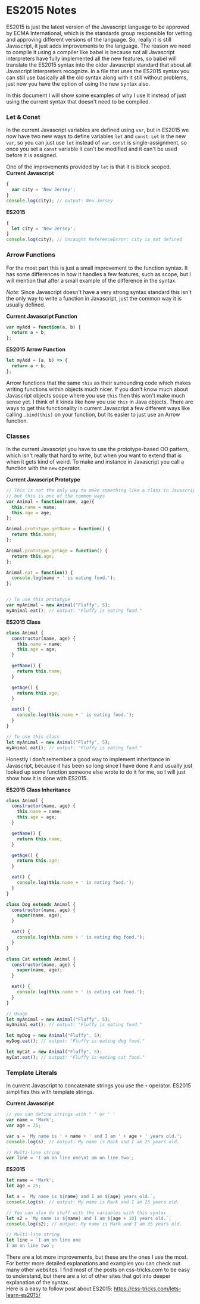 # ES2015 Notes

ES2015 is just the latest version of the Javascript language to be approved by ECMA International, which is the standards group responsible for vetting and approving different versions of the
language. So, really it is still Javascript, it just adds improvements to the language. The reason we need to compile it using a compiler like babel is because not all Javascript interpreters have fully implemented all the new features, so babel will translate the ES2015 syntax into the older Javascript standard that about all Javascript interpreters recognize. In a file that uses the ES2015 syntax you can still use basically all the old syntax along with it still without problems, just now you have the option of using the new syntax also.  

In this document I will show some examples of why I use it instead of just using the current syntax that doesn't need to be compiled.  


### Let & Const  
In the current Javascript variables are defined using ```var```, but in ES2015 we now have two new ways to define variables ```let``` and ```const```. ```Let``` is the new ```var```, so you can just use ```let``` instead of ```var```. ```const``` is single-assignment, so once you set a ```const``` variable it can't be modified and it can't be used before it is assigned.

One of the improvements provided by ```let``` is that it is block scoped.  
**Current Javascript**
```javascript
{
  var city = 'New Jersey';
}
console.log(city); // output: New Jersey
```

**ES2015**
```javascript
{
  let city = 'New Jersey';
}
console.log(city); // Uncaught ReferenceError: city is not defined
```


### Arrow Functions  
For the most part this is just a small improvement to the function syntax. It has some differences in how it handles a few features, such as scope, but I will mention that after a small example of the difference in the syntax.  

*Note*: Since Javascript doesn't have a very strong syntax standard this isn't the only way to write a function in Javascript, just the common way it is usually defined.  

**Current Javascript Function**
```javascript
var myAdd = function(a, b) {
  return a + b;
};
```

**ES2015 Arrow Function**
```javascript
let myAdd = (a, b) => {
  return a + b;
};
```

Arrow functions that the same ```this``` as their surrounding code which makes writing functions within objects much nicer. If you don't know much about Javascript objects scope where you use ```this``` then this won't make much sense yet. I think of it kinda like how you use ```this``` in Java objects. There are ways to get this functionality in current Javascript a few different ways like calling ```.bind(this)``` on your function, but its easier to just use an Arrow function.  


### Classes  
In the current Javascript you have to use the prototype-based OO pattern, which isn't really that hard to write, but when you want to extend that is when it gets kind of weird. To make and instance in Javascript you call a function with the ```new``` operator.

**Current Javascript Prototype**
```javascript
// This is not the only way to make something like a class in Javascript,
// but this is one of the common ways
var Animal = function(name, age){
  this.name = name;
  this.age = age;
};

Animal.prototype.getName = function() {
  return this.name;
};

Animal.prototype.getAge = function() {
  return this.age;
};

Animal.eat = function() {
  console.log(name + ' is eating food.');
};


// To use this prototype
var myAnimal = new Animal("Fluffy", 5);
myAnimal.eat(); // output: "Fluffy is eating food."
```

**ES2015 Class**
```javascript
class Animal {
  constructor(name, age) {
    this.name = name;
    this.age = age;
  }

  getName() {
    return this.name;
  }

  getAge() {
    return this.age;
  }

  eat() {
    console.log(this.name + ' is eating food.');
  }
}

// To use this class
let myAnimal = new Animal("Fluffy", 5);
myAnimal.eat(); // output: "Fluffy is eating food."
```

Honestly I don't remember a good way to implement inheritance in Javascript, because it has been so long since I have done it and usually just looked up some function someone else wrote to do it for me, so I will just show how it is done with ES2015.  

**ES2015 Class Inheritance**
```javascript
class Animal {
  constructor(name, age) {
    this.name = name;
    this.age = age;
  }

  getName() {
    return this.name;
  }

  getAge() {
    return this.age;
  }

  eat() {
    console.log(this.name + ' is eating food.');
  }
}

class Dog extends Animal {
  constructor(name, age) {
    super(name, age);
  }

  eat() {
    console.log(this.name + ' is eating dog food.');
  }
}

class Cat extends Animal {
  constructor(name, age) {
    super(name, age);
  }

  eat() {
    console.log(this.name + ' is eating cat food.');
  }
}

// Usage
let myAnimal = new Animal("Fluffy", 5);
myAnimal.eat(); // output: "Fluffy is eating food."

let myDog = new Animal("Fluffy", 5);
myDog.eat(); // output: "Fluffy is eating dog food."

let myCat = new Animal("Fluffy", 5);
myCat.eat(); // output: "Fluffy is eating cat food."
```


### Template Literals  
In current Javascript to concatenate strings you use the ```+``` operator. ES2015 simplifies this with template strings.  

**Current Javascript**
```javascript
// you can define strings with " " or ' '
var name = 'Mark';
var age = 25;

var s = 'My name is ' + name + ' and I am ' + age + ' years old.';
console.log(s); // output: My name is Mark and I am 25 years old.

// Multi-line string
var line = 'I am on line one\nI am on line two';
```

**ES2015**
```javascript
let name = 'Mark';
let age = 25;

let s = `My name is ${name} and I am ${age} years old.`;
console.log(s); // output: My name is Mark and I am 25 years old.

// You can also do stuff with the variables with this syntax
let s2 = `My name is ${name} and I am ${age + 10} years old.`;
console.log(s2); // output: My name is Mark and I am 35 years old.

// Multi-line string
let line = `I am on line one
I am on line two`;
```




There are a lot more improvements, but these are the ones I use the most. For better more detailed explanations and examples you can check out many other websites. I find most of the posts on css-tricks.com to be easy to understand, but there are a lot of other sites that got into deeper explanation of the syntax.  
Here is a easy to follow post about ES2015: https://css-tricks.com/lets-learn-es2015/
